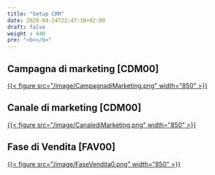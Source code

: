 ```yaml
---
title: "Setup CRM"
date: 2020-04-24T22:47:10+02:00
draft: false
weight : 440
pre: "<b></b>"
---
```


## Campagna di marketing [CDM00]
[{{< figure src="/image/CampagnadiMarketing.png"  width="850"  >}}](/image/CampagnadiMarketing.png)
## Canale di marketing [CDM00]
[{{< figure src="/image/CanalediMarketing.png"  width="850"  >}}](/image/CanalediMarketing.png)
## Fase di Vendita [FAV00]
[{{< figure src="/image/FaseVendita0.png"  width="850"  >}}](/image/FaseVendita0.png)
